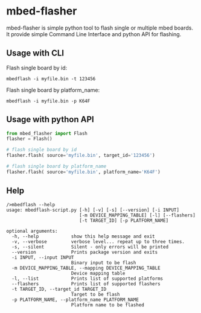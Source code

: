 # mbed-flasher
mbed-flasher is simple python tool to flash single or multiple mbed boards.
It provide simple Command Line Interface and python API for flashing.


## Usage with CLI

Flash single board by id:

`mbedflash -i myfile.bin -t 123456`

Flash single board by platform_name:

`mbedflash -i myfile.bin -p K64F`

## Usage with python API

```python
from mbed_flasher import Flash
flasher = Flash()

# flash single board by id
flasher.flash( source='myfile.bin', target_id='123456')

# flash single board by platform_name
flasher.flash( source='myfile.bin', platform_name='K64F')
```

## Help
```
/>mbedflash --help
usage: mbedflash-script.py [-h] [-v] [-s] [--version] [-i INPUT]
                           [-m DEVICE_MAPPING_TABLE] [-l] [--flashers]
                           [-t TARGET_ID] [-p PLATFORM_NAME]

optional arguments:
  -h, --help            show this help message and exit
  -v, --verbose         verbose level... repeat up to three times.
  -s, --silent          Silent - only errors will be printed
  --version             Prints package version and exits
  -i INPUT, --input INPUT
                        Binary input to be flash
  -m DEVICE_MAPPING_TABLE, --mapping DEVICE_MAPPING_TABLE
                        Device mapping table
  -l, --list            Prints list of supported platforms
  --flashers            Prints list of supported flashers
  -t TARGET_ID, --target_id TARGET_ID
                        Target to be flash
  -p PLATFORM_NAME, --platform_name PLATFORM_NAME
                        Platform name to be flashed
```
